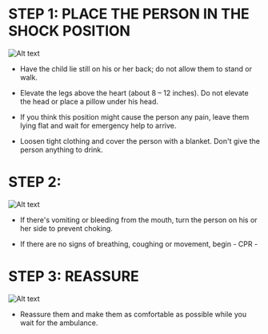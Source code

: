 # STEP 1: PLACE THE PERSON IN THE SHOCK POSITION

![Alt text](/Images/AdultShock/adultShock1.jpg)

- Have the child lie still on his or her back; do not allow them to stand or walk.

- Elevate the legs above the heart (about 8 – 12 inches). Do not elevate the head or place a pillow under his head.

- If you think this position might cause the person any pain, leave them lying flat and wait for emergency help to arrive.

- Loosen tight clothing and cover the person with a blanket. Don't give the person anything to drink.

# STEP 2:

![Alt text](/Images/AdultShock/adultShock4.jpg)

- If there's vomiting or bleeding from the mouth, turn the person on his or her side to prevent choking.

- If there are no signs of breathing, coughing or movement, begin 
            - CPR -

# STEP 3: REASSURE

![Alt text](/Images/AdultShock/adultShock6.jpg)

- Reassure them and make them as comfortable as possible while you wait for the ambulance.
